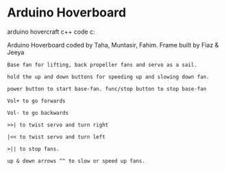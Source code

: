 # Arduino Hoverboard
arduino hovercraft c++ code c:

 Arduino Hoverboard coded by Taha, Muntasir, Fahim. Frame built by Fiaz & Jeeya
```
Base fan for lifting, back propeller fans and servo as a sail. 

hold the up and down buttons for speeding up and slowing down fan.

power button to start base-fan. func/stop button to stop base-fan

Vol+ to go forwards

Vol- to go backwards

>>| to twist servo and turn right

|<< to twist servo and turn left

>|| to stop fans.

up & down arrows ^^ to slow or speed up fans.

```
